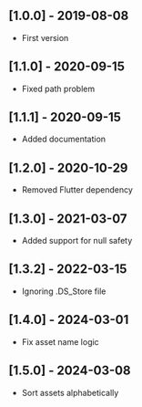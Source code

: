 ## [1.0.0] - 2019-08-08

* First version

## [1.1.0] - 2020-09-15

* Fixed path problem

## [1.1.1] - 2020-09-15

* Added documentation

## [1.2.0] - 2020-10-29

* Removed Flutter dependency

## [1.3.0] - 2021-03-07

* Added support for null safety

## [1.3.2] - 2022-03-15

* Ignoring .DS_Store file

## [1.4.0] - 2024-03-01

* Fix asset name logic

## [1.5.0] - 2024-03-08

* Sort assets alphabetically